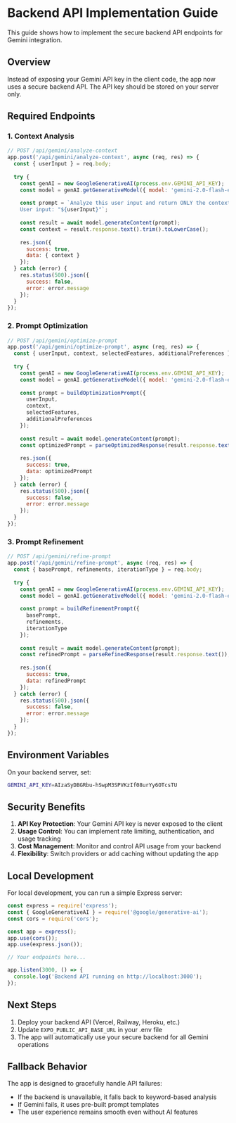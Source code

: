 # Backend API Implementation Guide

This guide shows how to implement the secure backend API endpoints for Gemini integration.

## Overview

Instead of exposing your Gemini API key in the client code, the app now uses a secure backend API. The API key should be stored on your server only.

## Required Endpoints

### 1. Context Analysis
```javascript
// POST /api/gemini/analyze-context
app.post('/api/gemini/analyze-context', async (req, res) => {
  const { userInput } = req.body;
  
  try {
    const genAI = new GoogleGenerativeAI(process.env.GEMINI_API_KEY);
    const model = genAI.getGenerativeModel({ model: 'gemini-2.0-flash-exp' });
    
    const prompt = `Analyze this user input and return ONLY the context type...
    User input: "${userInput}"`;
    
    const result = await model.generateContent(prompt);
    const context = result.response.text().trim().toLowerCase();
    
    res.json({ 
      success: true, 
      data: { context } 
    });
  } catch (error) {
    res.status(500).json({ 
      success: false, 
      error: error.message 
    });
  }
});
```

### 2. Prompt Optimization
```javascript
// POST /api/gemini/optimize-prompt
app.post('/api/gemini/optimize-prompt', async (req, res) => {
  const { userInput, context, selectedFeatures, additionalPreferences } = req.body;
  
  try {
    const genAI = new GoogleGenerativeAI(process.env.GEMINI_API_KEY);
    const model = genAI.getGenerativeModel({ model: 'gemini-2.0-flash-exp' });
    
    const prompt = buildOptimizationPrompt({
      userInput,
      context,
      selectedFeatures,
      additionalPreferences
    });
    
    const result = await model.generateContent(prompt);
    const optimizedPrompt = parseOptimizedResponse(result.response.text());
    
    res.json({ 
      success: true, 
      data: optimizedPrompt 
    });
  } catch (error) {
    res.status(500).json({ 
      success: false, 
      error: error.message 
    });
  }
});
```

### 3. Prompt Refinement
```javascript
// POST /api/gemini/refine-prompt
app.post('/api/gemini/refine-prompt', async (req, res) => {
  const { basePrompt, refinements, iterationType } = req.body;
  
  try {
    const genAI = new GoogleGenerativeAI(process.env.GEMINI_API_KEY);
    const model = genAI.getGenerativeModel({ model: 'gemini-2.0-flash-exp' });
    
    const prompt = buildRefinementPrompt({
      basePrompt,
      refinements,
      iterationType
    });
    
    const result = await model.generateContent(prompt);
    const refinedPrompt = parseRefinedResponse(result.response.text());
    
    res.json({ 
      success: true, 
      data: refinedPrompt 
    });
  } catch (error) {
    res.status(500).json({ 
      success: false, 
      error: error.message 
    });
  }
});
```

## Environment Variables

On your backend server, set:
```bash
GEMINI_API_KEY=AIzaSyDBGRbu-hSwpM3SPVKzIf08urYy6OTcsTU
```

## Security Benefits

1. **API Key Protection**: Your Gemini API key is never exposed to the client
2. **Usage Control**: You can implement rate limiting, authentication, and usage tracking
3. **Cost Management**: Monitor and control API usage from your backend
4. **Flexibility**: Switch providers or add caching without updating the app

## Local Development

For local development, you can run a simple Express server:

```javascript
const express = require('express');
const { GoogleGenerativeAI } = require('@google/generative-ai');
const cors = require('cors');

const app = express();
app.use(cors());
app.use(express.json());

// Your endpoints here...

app.listen(3000, () => {
  console.log('Backend API running on http://localhost:3000');
});
```

## Next Steps

1. Deploy your backend API (Vercel, Railway, Heroku, etc.)
2. Update `EXPO_PUBLIC_API_BASE_URL` in your .env file
3. The app will automatically use your secure backend for all Gemini operations

## Fallback Behavior

The app is designed to gracefully handle API failures:
- If the backend is unavailable, it falls back to keyword-based analysis
- If Gemini fails, it uses pre-built prompt templates
- The user experience remains smooth even without AI features